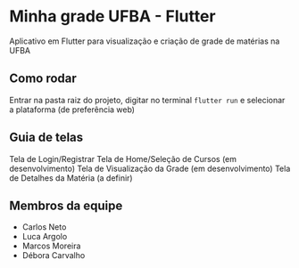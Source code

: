 # Minha grade UFBA - Flutter

Aplicativo em Flutter para visualização e criação de grade de matérias na UFBA

## Como rodar

Entrar na pasta raiz do projeto, digitar no terminal `flutter run` e selecionar a plataforma (de preferência web)

## Guia de telas

Tela de Login/Registrar
Tela de Home/Seleção de Cursos (em desenvolvimento)
Tela de Visualização da Grade (em desenvolvimento)
Tela de Detalhes da Matéria (a definir)

## Membros da equipe 

- Carlos Neto
- Luca Argolo
- Marcos Moreira
- Débora Carvalho
